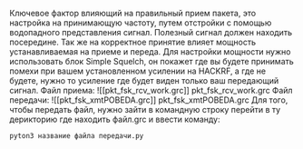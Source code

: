 Ключевое фактор влияющий на правильный прием пакета, это настройка на принимающую частоту, путем отстройки с помощью водопадного представления сигнал. Полезный сигнал должен находить посередине. Так же на корректное принятие влияет мощность устанавливаемая на приеме и переда. Для настройки мощности нужно использовать блок Simple Squelch, он покажет где вы будете принимать помехи при вашем установленном усилении на  HACKRF, а где не будете, нужно то усиление где будет виден только ваш передающий сигнал.
Файл приема: ![[pkt_fsk_rcv_work.grc]] pkt_fsk_rcv_work.grc
Файл передачи: ![[pkt_fsk_xmtPOBEDA.grc]] pkt_fsk_xmtPOBEDA.grc 
Для того, чтобы передать файл, нужно зайти в командную строку перейти в ту дерикторию где находить файл.grc и ввести команду:

```
pyton3 название файла передачи.py
```
